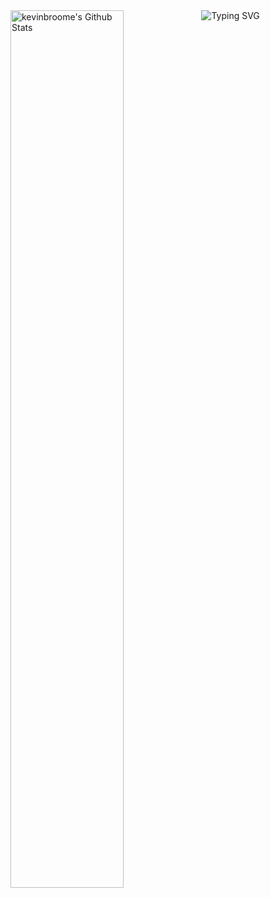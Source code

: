 <img src="https://readme-typing-svg.herokuapp.com?font=Fira+Code&duration=2000&color=00FFFF&center=true&multiline=true&repeat=false&width=100&height=100&lines=Eat;Sleep;Code" alt="Typing SVG" />

<img align="left" src="" alt="kevinbroome's Github Stats" width="60%" data-canonical-src="https://github-readme-stats.vercel.app/api?username=kevinbroome&amp;show_icons=true&amp;hide_border=true&amp;theme=dark" style="max-width: 100%;">
